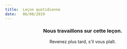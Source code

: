 ```yaml
---
title:  Leçon quotidienne
date:   06/08/2019
---
```


### <center>Nous travaillons sur cette leçon.</center>
<center>Revenez plus tard, s'il vous plaît.</center>